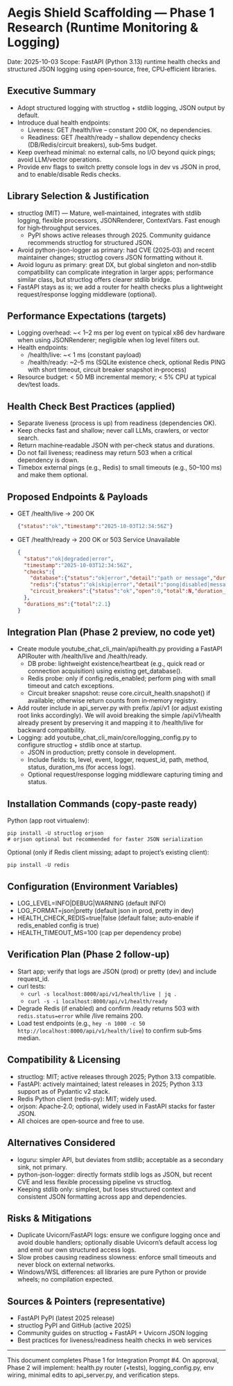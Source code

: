 # Aegis Shield Scaffolding — Phase 1 Research (Runtime Monitoring & Logging)

Date: 2025-10-03
Scope: FastAPI (Python 3.13) runtime health checks and structured JSON logging using open‑source, free, CPU‑efficient libraries.

## Executive Summary
- Adopt structured logging with structlog + stdlib logging, JSON output by default.
- Introduce dual health endpoints:
  - Liveness: GET /health/live – constant 200 OK, no dependencies.
  - Readiness: GET /health/ready – shallow dependency checks (DB/Redis/circuit breakers), sub‑5ms budget.
- Keep overhead minimal: no external calls, no I/O beyond quick pings; avoid LLM/vector operations.
- Provide env flags to switch pretty console logs in dev vs JSON in prod, and to enable/disable Redis checks.

## Library Selection & Justification
- structlog (MIT) — Mature, well‑maintained, integrates with stdlib logging, flexible processors, JSONRenderer, ContextVars. Fast enough for high‑throughput services.
  - PyPI shows active releases through 2025. Community guidance recommends structlog for structured JSON.
- Avoid python-json-logger as primary: had CVE (2025‑03) and recent maintainer changes; structlog covers JSON formatting without it.
- Avoid loguru as primary: great DX, but global singleton and non‑stdlib compatibility can complicate integration in larger apps; performance similar class, but structlog offers clearer stdlib bridge.
- FastAPI stays as is; we add a router for health checks plus a lightweight request/response logging middleware (optional).

## Performance Expectations (targets)
- Logging overhead: ~< 1–2 ms per log event on typical x86 dev hardware when using JSONRenderer; negligible when log level filters out.
- Health endpoints:
  - /health/live: ~< 1 ms (constant payload)
  - /health/ready: ~2–5 ms (SQLite existence check, optional Redis PING with short timeout, circuit breaker snapshot in‑process)
- Resource budget: < 50 MB incremental memory; < 5% CPU at typical dev/test loads.

## Health Check Best Practices (applied)
- Separate liveness (process is up) from readiness (dependencies OK).
- Keep checks fast and shallow; never call LLMs, crawlers, or vector search.
- Return machine‑readable JSON with per‑check status and durations.
- Do not fail liveness; readiness may return 503 when a critical dependency is down.
- Timebox external pings (e.g., Redis) to small timeouts (e.g., 50–100 ms) and make them optional.

## Proposed Endpoints & Payloads
- GET /health/live → 200 OK
  ```json
  {"status":"ok","timestamp":"2025-10-03T12:34:56Z"}
  ```
- GET /health/ready → 200 OK or 503 Service Unavailable
  ```json
  {
    "status":"ok|degraded|error",
    "timestamp":"2025-10-03T12:34:56Z",
    "checks":{
      "database":{"status":"ok|error","detail":"path or message","duration_ms":0.5},
      "redis":{"status":"ok|skip|error","detail":"pong|disabled|message","duration_ms":0.7},
      "circuit_breakers":{"status":"ok","open":0,"total":N,"duration_ms":0.1}
    },
    "durations_ms":{"total":2.1}
  }
  ```

## Integration Plan (Phase 2 preview, no code yet)
- Create module youtube_chat_cli_main/api/health.py providing a FastAPI APIRouter with /health/live and /health/ready.
  - DB probe: lightweight existence/heartbeat (e.g., quick read or connection acquisition) using existing get_database().
  - Redis probe: only if config.redis_enabled; perform ping with small timeout and catch exceptions.
  - Circuit breaker snapshot: reuse core.circuit_health.snapshot() if available; otherwise return counts from in‑memory registry.
- Add router include in api_server.py with prefix /api/v1 (or adjust existing root links accordingly). We will avoid breaking the simple /api/v1/health already present by preserving it and mapping it to /health/live for backward compatibility.
- Logging: add youtube_chat_cli_main/core/logging_config.py to configure structlog + stdlib once at startup.
  - JSON in production; pretty console in development.
  - Include fields: ts, level, event, logger, request_id, path, method, status, duration_ms (for access logs).
  - Optional request/response logging middleware capturing timing and status.

## Installation Commands (copy‑paste ready)
Python (app root virtualenv):
```
pip install -U structlog orjson
# orjson optional but recommended for faster JSON serialization
```
Optional (only if Redis client missing; adapt to project’s existing client):
```
pip install -U redis
```

## Configuration (Environment Variables)
- LOG_LEVEL=INFO|DEBUG|WARNING (default INFO)
- LOG_FORMAT=json|pretty (default json in prod, pretty in dev)
- HEALTH_CHECK_REDIS=true|false (default false; auto‑enable if redis_enabled config is true)
- HEALTH_TIMEOUT_MS=100 (cap per dependency probe)

## Verification Plan (Phase 2 follow‑up)
- Start app; verify that logs are JSON (prod) or pretty (dev) and include request_id.
- curl tests:
  - `curl -s localhost:8000/api/v1/health/live | jq .`
  - `curl -s -i localhost:8000/api/v1/health/ready`
- Degrade Redis (if enabled) and confirm /ready returns 503 with `redis.status=error` while /live remains 200.
- Load test endpoints (e.g., `hey -n 1000 -c 50 http://localhost:8000/api/v1/health/live`) to confirm sub‑5ms median.

## Compatibility & Licensing
- structlog: MIT; active releases through 2025; Python 3.13 compatible.
- FastAPI: actively maintained; latest releases in 2025; Python 3.13 support as of Pydantic v2 stack.
- Redis Python client (redis-py): MIT; widely used.
- orjson: Apache‑2.0; optional, widely used in FastAPI stacks for faster JSON.
- All choices are open‑source and free to use.

## Alternatives Considered
- loguru: simpler API, but deviates from stdlib; acceptable as a secondary sink, not primary.
- python-json-logger: directly formats stdlib logs as JSON, but recent CVE and less flexible processing pipeline vs structlog.
- Keeping stdlib only: simplest, but loses structured context and consistent JSON formatting across app and dependencies.

## Risks & Mitigations
- Duplicate Uvicorn/FastAPI logs: ensure we configure logging once and avoid double handlers; optionally disable Uvicorn’s default access log and emit our own structured access logs.
- Slow probes causing readiness slowness: enforce small timeouts and never block on external networks.
- Windows/WSL differences: all libraries are pure Python or provide wheels; no compilation expected.

## Sources & Pointers (representative)
- FastAPI PyPI (latest 2025 release)
- structlog PyPI and GitHub (active 2025)
- Community guides on structlog + FastAPI + Uvicorn JSON logging
- Best practices for liveness/readiness health checks in web services

---
This document completes Phase 1 for Integration Prompt #4. On approval, Phase 2 will implement: health.py router (+tests), logging_config.py, env wiring, minimal edits to api_server.py, and verification steps.


